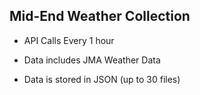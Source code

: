 ## Mid-End Weather Collection

- API Calls Every 1 hour

- Data includes JMA Weather Data

- Data is stored in JSON (up to 30 files)

